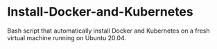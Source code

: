 # Install-Docker-and-Kubernetes
Bash script that automatically install Docker and Kubernetes on a fresh virtual machine running on Ubuntu 20.04.
